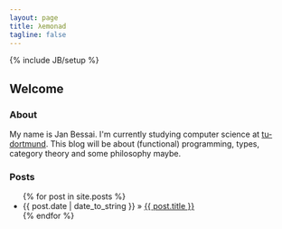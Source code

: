 ```yaml
---
layout: page
title: λemonad
tagline: false
---
```

{% include JB/setup %}

## Welcome 

### About
My name is Jan Bessai. I'm currently studying computer science at
[tu-dortmund](http://www.tu-dortmund.de). This blog will be about
(functional) programming, types, category theory and some 
philosophy maybe.

### Posts
<ul class="posts">
  {% for post in site.posts %}
    <li><span>{{ post.date | date_to_string }}</span> &raquo; <a href="{{ BASE_PATH }}{{ post.url }}">{{ post.title }}</a></li>
  {% endfor %}
</ul>





